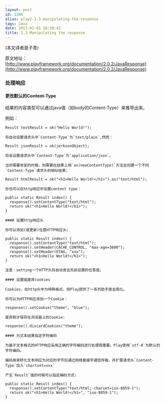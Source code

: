 ```yaml
---
layout: post
id: 1266
alias: play2-1-3-manipulating-the-response
tags: Java
date: 2013-01-01 16:50:42
title: 1.3 Manipulating the response
---
```


(本文译者是子青)

原文地址：[http://www.playframework.org/documentation/2.0.2/JavaResponse](http://www.playframework.org/documentation/2.0.2/JavaResponse)

### 处理响应

#### 更改默认的Content-Type

结果的内容类型可以通过java值（如body的Content-Type）来推导出来。

例如：

    Result textResult = ok("Hello World!");

    将自动设置请求头中`Content-Type`为`text/plain`,然而：

    Result jsonResult = ok(jerksonObject);

    将会设置请求头中`Content-Type`为`application/json`。

    当你需要改变的时候，则需要在结果上用`as(newContentType)`方法去创建一个不同`Content-Type`请求头的相似结果:

    Result htmlResult = ok("<h1>Hello World!</h1>").as("text/html");

    你也可以在http响应中设置content type：

    public static Result index() {
      response().setContentType("text/html");
      return ok("<h1>Hello World!</h1>");
    }

    #### 设置http响应头

    你可以添加(或更新)任意HTTP响应头:

    public static Result index() {
      response().setContentType("text/html");
      response().setHeader(CACHE_CONTROL, "max-age=3600");
      response().setHeader(ETAG, "xxx");
      return ok("<h1>Hello World!</h1>");
    }

    注意：setting一个HTTP头将自动舍去先前设置的任意值。

    #### 设置或废弃cookies

    Cookies，在http头中为特殊格式，但Play提供了一系列助手类去简化。

    你可以为HTTP响应添加一个Cookie：

    response().setCookie("theme", "blue");

    废弃刚才保存在浏览器上的Cookie:

    response().discardCookies("theme");

    #### 为文本结果指定字符编码

    为基于文本格式的HTTP响应采用正确的字符编码进行处理很重要。Play使用`utf-8`为默认的字符编码。

    编码用来转化文本响应为对应的字节后通过网络套接字通信传输，并扩展请求头`Content-Type`加入`chartset=xxx`

    产生`Reuslt`值的时候可以指定编码方式:

    public static Result index() {
      response().setContentType("text/html; charset=iso-8859-1");
      return ok("<h1>Hello World!</h1>", "iso-8859-1");
    }
